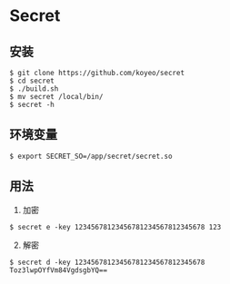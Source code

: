 # Secret

## 安装

```
$ git clone https://github.com/koyeo/secret
$ cd secret
$ ./build.sh
$ mv secret /local/bin/
$ secret -h
```

## 环境变量

```
$ export SECRET_SO=/app/secret/secret.so
```

## 用法

1. 加密

```
$ secret e -key 12345678123456781234567812345678 123
```

2. 解密

```
$ secret d -key 12345678123456781234567812345678 Toz3lwpOYfVm84VgdsgbYQ==
```
